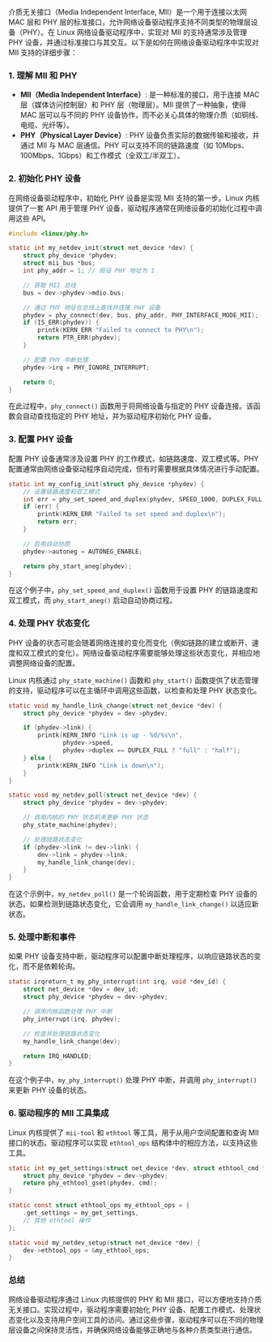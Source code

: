 介质无关接口（Media Independent Interface, MII）是一个用于连接以太网 MAC 层和 PHY 层的标准接口，允许网络设备驱动程序支持不同类型的物理层设备（PHY）。在 Linux 网络设备驱动程序中，实现对 MII 的支持通常涉及管理 PHY 设备，并通过标准接口与其交互。以下是如何在网络设备驱动程序中实现对 MII 支持的详细步骤：

### 1. **理解 MII 和 PHY**
- **MII（Media Independent Interface）**: 是一种标准的接口，用于连接 MAC 层（媒体访问控制层）和 PHY 层（物理层）。MII 提供了一种抽象，使得 MAC 层可以与不同的 PHY 设备协作，而不必关心具体的物理介质（如铜线、电缆、光纤等）。
- **PHY（Physical Layer Device）**: PHY 设备负责实际的数据传输和接收，并通过 MII 与 MAC 层通信。PHY 可以支持不同的链路速度（如 10Mbps、100Mbps、1Gbps）和工作模式（全双工/半双工）。

### 2. **初始化 PHY 设备**
在网络设备驱动程序中，初始化 PHY 设备是实现 MII 支持的第一步。Linux 内核提供了一套 API 用于管理 PHY 设备，驱动程序通常在网络设备的初始化过程中调用这些 API。

```c
#include <linux/phy.h>

static int my_netdev_init(struct net_device *dev) {
    struct phy_device *phydev;
    struct mii_bus *bus;
    int phy_addr = 1; // 假设 PHY 地址为 1

    // 获取 MII 总线
    bus = dev->phydev->mdio.bus;

    // 通过 PHY 地址在总线上查找并连接 PHY 设备
    phydev = phy_connect(dev, bus, phy_addr, PHY_INTERFACE_MODE_MII);
    if (IS_ERR(phydev)) {
        printk(KERN_ERR "Failed to connect to PHY\n");
        return PTR_ERR(phydev);
    }

    // 配置 PHY 中断处理
    phydev->irq = PHY_IGNORE_INTERRUPT;

    return 0;
}
```

在此过程中，`phy_connect()` 函数用于将网络设备与指定的 PHY 设备连接。该函数会自动查找指定的 PHY 地址，并为驱动程序初始化 PHY 设备。

### 3. **配置 PHY 设备**
配置 PHY 设备通常涉及设置 PHY 的工作模式，如链路速度、双工模式等。PHY 配置通常由网络设备驱动程序自动完成，但有时需要根据具体情况进行手动配置。

```c
static int my_config_init(struct phy_device *phydev) {
    // 设置链路速度和双工模式
    int err = phy_set_speed_and_duplex(phydev, SPEED_1000, DUPLEX_FULL);
    if (err) {
        printk(KERN_ERR "Failed to set speed and duplex\n");
        return err;
    }

    // 启用自动协商
    phydev->autoneg = AUTONEG_ENABLE;

    return phy_start_aneg(phydev);
}
```

在这个例子中，`phy_set_speed_and_duplex()` 函数用于设置 PHY 的链路速度和双工模式，而 `phy_start_aneg()` 启动自动协商过程。

### 4. **处理 PHY 状态变化**
PHY 设备的状态可能会随着网络连接的变化而变化（例如链路的建立或断开、速度和双工模式的变化）。网络设备驱动程序需要能够处理这些状态变化，并相应地调整网络设备的配置。

Linux 内核通过 `phy_state_machine()` 函数和 `phy_start()` 函数提供了状态管理的支持，驱动程序可以在主循环中调用这些函数，以检查和处理 PHY 状态变化。

```c
static void my_handle_link_change(struct net_device *dev) {
    struct phy_device *phydev = dev->phydev;

    if (phydev->link) {
        printk(KERN_INFO "Link is up - %d/%s\n",
               phydev->speed,
               phydev->duplex == DUPLEX_FULL ? "full" : "half");
    } else {
        printk(KERN_INFO "Link is down\n");
    }
}

static void my_netdev_poll(struct net_device *dev) {
    struct phy_device *phydev = dev->phydev;

    // 调用内核的 PHY 状态机来更新 PHY 状态
    phy_state_machine(phydev);

    // 处理链路状态变化
    if (phydev->link != dev->link) {
        dev->link = phydev->link;
        my_handle_link_change(dev);
    }
}
```

在这个示例中，`my_netdev_poll()` 是一个轮询函数，用于定期检查 PHY 设备的状态。如果检测到链路状态变化，它会调用 `my_handle_link_change()` 以适应新状态。

### 5. **处理中断和事件**
如果 PHY 设备支持中断，驱动程序可以配置中断处理程序，以响应链路状态的变化，而不是依赖轮询。

```c
static irqreturn_t my_phy_interrupt(int irq, void *dev_id) {
    struct net_device *dev = dev_id;
    struct phy_device *phydev = dev->phydev;

    // 调用内核函数处理 PHY 中断
    phy_interrupt(irq, phydev);

    // 检查并处理链路状态变化
    my_handle_link_change(dev);

    return IRQ_HANDLED;
}
```

在这个例子中，`my_phy_interrupt()` 处理 PHY 中断，并调用 `phy_interrupt()` 来更新 PHY 设备的状态。

### 6. **驱动程序的 MII 工具集成**
Linux 内核提供了 `mii-tool` 和 `ethtool` 等工具，用于从用户空间配置和查询 MII 接口的状态。驱动程序可以实现 `ethtool_ops` 结构体中的相应方法，以支持这些工具。

```c
static int my_get_settings(struct net_device *dev, struct ethtool_cmd *cmd) {
    struct phy_device *phydev = dev->phydev;
    return phy_ethtool_gset(phydev, cmd);
}

static const struct ethtool_ops my_ethtool_ops = {
    .get_settings = my_get_settings,
    // 其他 ethtool 操作
};

static void my_netdev_setup(struct net_device *dev) {
    dev->ethtool_ops = &my_ethtool_ops;
}
```

### 总结
网络设备驱动程序通过 Linux 内核提供的 PHY 和 MII 接口，可以方便地支持介质无关接口。实现过程中，驱动程序需要初始化 PHY 设备、配置工作模式、处理状态变化以及支持用户空间工具的访问。通过这些步骤，驱动程序可以在不同的物理层设备之间保持灵活性，并确保网络设备能够正确地与各种介质类型进行通信。
